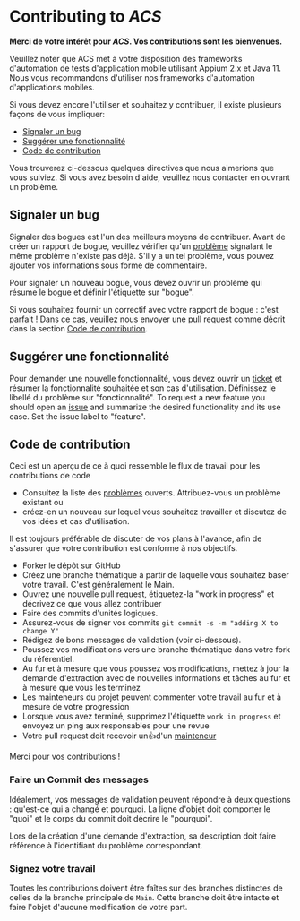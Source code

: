 # Contributing to _ACS_

**Merci de votre intérêt pour _ACS_. Vos contributions sont les bienvenues.**

Veuillez noter que ACS met à votre disposition des frameworks d'automation de tests d'application mobile utilisant Appium 2.x et Java 11.
Nous vous recommandons d'utiliser nos frameworks d'automation d'applications mobiles.

Si vous devez encore l'utiliser et souhaitez y contribuer, il existe plusieurs façons de vous impliquer:

- [Signaler un bug](#signaler-un-bug)
- [Suggérer une fonctionnalité](#suggérer-une-fonctionnalité)
- [Code de contribution](#code-de-contribution)

Vous trouverez ci-dessous quelques directives que nous aimerions que vous suiviez. 
Si vous avez besoin d'aide, veuillez nous contacter en ouvrant un problème.

## Signaler un bug
Signaler des bogues est l'un des meilleurs moyens de contribuer. Avant de créer un rapport de bogue, veuillez vérifier qu'un [problème](/problème) signalant le même problème n'existe pas déjà. S'il y a un tel problème, vous pouvez ajouter vos informations sous forme de commentaire.

Pour signaler un nouveau bogue, vous devez ouvrir un problème qui résume le bogue et définir l'étiquette sur "bogue".

Si vous souhaitez fournir un correctif avec votre rapport de bogue : c'est parfait ! Dans ce cas, veuillez nous envoyer une pull request comme décrit dans la section [Code de contribution](#code-de-contribution).

## Suggérer une fonctionnalité
Pour demander une nouvelle fonctionnalité, vous devez ouvrir un [ticket](../../issues/new) et résumer la fonctionnalité souhaitée et son cas d'utilisation. Définissez le libellé du problème sur "fonctionnalité".
To request a new feature you should open an [issue](../../issues/new) and summarize the desired functionality and its use case. Set the issue label to "feature".

## Code de contribution
Ceci est un aperçu de ce à quoi ressemble le flux de travail pour les contributions de code

- Consultez la liste des [problèmes](../../issues) ouverts. Attribuez-vous un problème existant ou
- créez-en un nouveau sur lequel vous souhaitez travailler et discutez de vos idées et cas d'utilisation.

Il est toujours préférable de discuter de vos plans à l'avance, afin de s'assurer que votre contribution est conforme à nos objectifs.

- Forker le dépôt sur GitHub
- Créez une branche thématique à partir de laquelle vous souhaitez baser votre travail. C'est généralement le Main.
- Ouvrez une nouvelle pull request, étiquetez-la "work in progress" et décrivez ce que vous allez contribuer
- Faire des commits d'unités logiques.
- Assurez-vous de signer vos commits `git commit -s -m "adding X to change Y"`
- Rédigez de bons messages de validation (voir ci-dessous).
- Poussez vos modifications vers une branche thématique dans votre fork du référentiel.
- Au fur et à mesure que vous poussez vos modifications, mettez à jour la demande d'extraction avec de nouvelles informations et tâches au fur et à mesure que vous les terminez
- Les mainteneurs du projet peuvent commenter votre travail au fur et à mesure de votre progression
- Lorsque vous avez terminé, supprimez l'étiquette `work in progress` et envoyez un ping aux responsables pour une revue
- Votre pull request doit recevoir un👍d'un [mainteneur](MAINTAINERS)


Merci pour vos contributions !

### Faire un Commit des messages
Idéalement, vos messages de validation peuvent répondre à deux questions : qu'est-ce qui a changé et pourquoi. 
La ligne d'objet doit comporter le "quoi" et le corps du commit doit décrire le "pourquoi".

Lors de la création d'une demande d'extraction, sa description doit faire référence à l'identifiant du problème correspondant.

### Signez votre travail
Toutes les contributions doivent être faîtes sur des branches distinctes de celles de la branche principale de `Main`. 
Cette branche doit être intacte et faire l'objet d'aucune modification de votre part.
